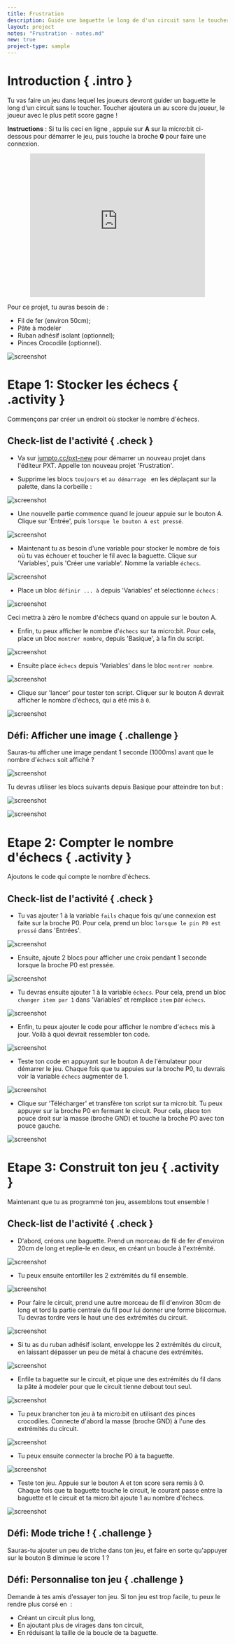 ```yaml
---
title: Frustration
description: Guide une baguette le long de d'un circuit sans le toucher.
layout: project
notes: "Frustration - notes.md"
new: true
project-type: sample
---
```


# Introduction { .intro }

Tu vas faire un jeu dans lequel les joueurs devront guider un baguette le long d'un circuit sans le toucher.
Toucher ajoutera un au score du joueur, le joueur avec le plus petit score gagne&nbsp;!

__Instructions__&nbsp;: Si tu lis ceci en ligne , appuie sur  __A__  sur la micro:bit ci-dessous pour démarrer le jeu, puis touche la broche __0__ pour faire une connexion.

<div class="trinket" style="width:400px;margin: 0 auto;">
<div style="position:relative;height:0;padding-bottom:81.97%;overflow:hidden;"><iframe style="position:absolute;top:0;left:0;width:100%;height:100%;" src="https://pxt.microbit.org/---run?id=71088-38400-20107-39742" allowfullscreen="allowfullscreen" sandbox="allow-popups allow-scripts allow-same-origin" frameborder="0"></iframe></div>
</div>

Pour ce projet, tu auras besoin de&nbsp;:

+ Fil de fer  (environ 50cm);
+ Pâte à modeler
+ Ruban adhésif isolant (optionnel);
+ Pinces Crocodile (optionnel).

![screenshot](images/frustration-items.png)

# Etape 1: Stocker les échecs { .activity }

Commençons par créer un endroit où stocker le nombre d'échecs.

## Check-list de l'activité { .check }

+ Va sur <a href="http://jumpto.cc/pxt-new" target="blank">jumpto.cc/pxt-new</a> pour démarrer un nouveau projet dans l'éditeur PXT.
  Appelle ton nouveau projet 'Frustration'.

+ Supprime les blocs `toujours` et `au démarrage ` en les déplaçant sur la palette, dans la corbeille&nbsp;:

![screenshot](images/frustration-bin.png)

+ Une nouvelle partie commence quand le joueur appuie sur le bouton A.
  Clique sur 'Entrée', puis `lorsque le bouton A est pressé`.

![screenshot](images/frustration-onPressA.png)

+ Maintenant tu as besoin d'une variable pour stocker le nombre de fois où tu vas échouer et toucher le fil avec la baguette.
  Clique sur 'Variables', puis 'Créer une variable'.
  Nomme la variable `échecs`.

![screenshot](images/frustration-variable.png)

+ Place un bloc `définir ... à` depuis 'Variables' et sélectionne `échecs`&nbsp;:

![screenshot](images/frustration-fails.png)

Ceci mettra à zéro le nombre d'échecs quand on appuie sur le bouton A.

+ Enfin, tu peux afficher le nombre d'`échecs` sur ta micro:bit.
  Pour cela, place un bloc `montrer nombre`, depuis 'Basique', à la fin du script.

![screenshot](images/frustration-show.png)

+ Ensuite place `échecs` depuis 'Variables' dans le bloc `montrer nombre`.

![screenshot](images/frustration-show-fails.png)

+ Clique sur 'lancer' pour tester ton script.
  Cliquer sur le bouton A devrait afficher le nombre d'échecs, qui a été mis à `0`.

![screenshot](images/frustration-fails-test.png)

## Défi: Afficher une image { .challenge }

Sauras-tu afficher une image pendant 1 seconde (1000ms) avant que le nombre d'`échecs` soit affiché&nbsp;?

![screenshot](images/frustration-start-img.png)

Tu devras utiliser les blocs suivants depuis Basique pour atteindre ton but&nbsp;:

![screenshot](images/frustration-blocks.png)

![screenshot](images/frustration-blocks2.png)

# Etape 2: Compter le nombre d'échecs { .activity }

Ajoutons le code qui compte le nombre d'échecs.

## Check-list de l'activité { .check }

+ Tu vas ajouter 1 à la variable `fails` chaque fois qu'une connexion est faite sur la broche P0.
  Pour cela, prend un bloc `lorsque le pin P0 est pressé` dans 'Entrées'.

![screenshot](images/frustration-pressPin0.png)

+ Ensuite, ajoute 2 blocs pour afficher une croix pendant 1 seconde lorsque la broche P0 est pressée.

![screenshot](images/frustration-pin0-x.png)

+ Tu devras ensuite ajouter 1 à la variable `échecs`.
  Pour cela, prend un bloc `changer item par 1` dans 'Variables' et remplace `item` par `échecs`.

![screenshot](images/frustration-pin0-fails.png)

+ Enfin, tu peux ajouter le code pour afficher le nombre d'`échecs` mis à jour.
  Voilà à quoi devrait ressembler ton code.

![screenshot](images/frustration-pin0-code.png)

+ Teste ton code en appuyant sur le bouton A de l'émulateur pour démarrer le jeu.
  Chaque fois que tu appuies sur la broche P0, tu devrais voir la variable `échecs` augmenter de 1.

![screenshot](images/frustration-pin0-test.png)

+ Clique sur 'Télécharger' et transfère ton script sur ta micro:bit.
  Tu peux appuyer sur la broche P0 en fermant le circuit.
  Pour cela, place ton pouce droit sur la masse (broche GND) et touche la broche P0 avec ton pouce gauche.

![screenshot](images/frustration-pin0-compile.png)

# Etape 3: Construit ton jeu { .activity }

Maintenant que tu as programmé ton jeu, assemblons tout ensemble&nbsp;!

## Check-list de l'activité { .check }

+ D'abord, créons une baguette.
  Prend un morceau de fil de fer d'environ 20cm de long et replie-le en deux, en créant un boucle à l'extrémité.

![screenshot](images/frustration-wand-bend.png)

+ Tu peux ensuite entortiller les 2 extrémités du fil ensemble.

![screenshot](images/frustration-wand-twist.png)

+ Pour faire le circuit, prend une autre morceau de fil d'environ 30cm de long et tord la partie centrale du fil pour lui donner une forme biscornue.
  Tu devras tordre vers le haut une des extrémités du circuit.

![screenshot](images/frustration-course-bend.png)

+ Si tu as du ruban adhésif isolant, enveloppe les 2 extrémités du circuit,
  en laissant dépasser un peu de métal à chacune des extrémités.

![screenshot](images/frustration-course-tape.png)

+ Enfile ta baguette sur le circuit, et pique une des extrémités du fil dans la pâte à modeler pour que le circuit tienne debout tout seul.

![screenshot](images/frustration-course-putty.png)

+ Tu peux brancher ton jeu à ta micro:bit en utilisant des pinces crocodiles.
  Connecte d'abord la masse (broche GND) à l'une des extrémités du circuit.

![screenshot](images/frustration-gnd-connect.png)

+ Tu peux ensuite connecter la broche P0 à ta baguette.

![screenshot](images/frustration-pin0-connect.png)

+ Teste ton jeu.
  Appuie sur le bouton A et ton score sera remis à 0.
  Chaque fois que ta baguette touche le circuit, le courant passe entre la baguette et le circuit et ta micro:bit ajoute 1 au nombre d'échecs.

![screenshot](images/frustration-final.png)

## Défi: Mode triche&nbsp;! { .challenge }

Sauras-tu ajouter un peu de triche dans ton jeu, et faire en sorte qu'appuyer sur le bouton B diminue le score 1&nbsp;?

## Défi: Personnalise ton jeu { .challenge }

Demande à tes amis d'essayer ton jeu.
Si ton jeu est trop facile, tu peux le rendre plus corsé en &nbsp;:

+ Créant un circuit plus long,
+ En ajoutant plus de virages dans ton circuit,
+ En réduisant la taille de la boucle de ta baguette.
